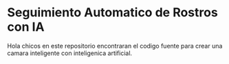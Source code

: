 # Seguimiento Automatico de Rostros con IA
Hola chicos en este repositorio encontraran el codigo fuente para crear una camara inteligente con inteligenica artificial.
